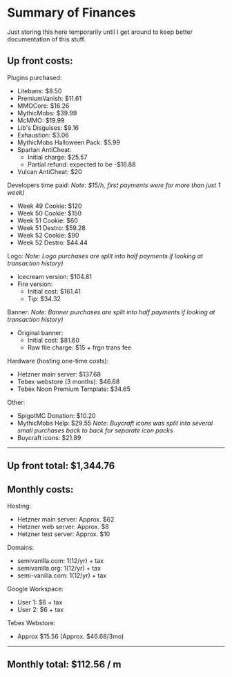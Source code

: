 # Summary of Finances

Just storing this here temporarily until I get around to keep better documentation of this stuff.

## Up front costs:

Plugins purchased:
- Litebans: $8.50
- PremiumVanish: $11.61
- MMOCore: $16.26
- MythicMobs: $39.99
- McMMO: $19.99
- Lib's Disguises: $9.16
- Exhaustion: $3.06
- MythicMobs Halloween Pack: $5.99
- Spartan AntiCheat:
    - Initial charge: $25.57
    - Partial refund: expected to be -$16.88
- Vulcan AntiCheat: $20

Developers time paid:
_Note: $15/h, first payments were for more than just 1 week)_
- Week 49 Cookie: $120
- Week 50 Cookie: $150
- Week 51 Cookie: $60
- Week 51 Destro: $59.28
- Week 52 Cookie: $90
- Week 52 Destro: $44.44

Logo:
_Note: Logo purchases are split into half payments if looking at transaction history)_
- Icecream version: $104.81
- Fire version:
    - Initial cost: $161.41
    - Tip: $34.32

Banner:
_Note: Banner purchases are split into half payments if looking at transaction history)_
- Original banner:
    - Initial cost: $81.60
    - Raw file charge: $15 + frgn trans fee

Hardware (hosting one-time costs):
- Hetzner main server: $137.68
- Tebex webstore (3 months): $46.68
- Tebex Noon Premium Template: $34.65

Other:
- SpigotMC Donation: $10.20
- MythicMobs Help: $29.55
_Note: Buycraft icons was split into several small purchases back to back for separate icon packs_
- Buycraft icons: $21.89

-------------------------------
Up front total: $1,344.76
-------------------------------

## Monthly costs:

Hosting:
- Hetzner main server: Approx. $62
- Hetzner web server: Approx.  $8
- Hetzner test server: Approx. $10

Domains:
- semivanilla.com: $1 ($12/yr) + tax
- semivanilla.org: $1 ($12/yr) + tax
- semi-vanilla.com: $1 ($12/yr) + tax

Google Workspace: 
- User 1: $6 + tax
- User 2: $6 + tax

Tebex Webstore:
- Approx $15.56 (Approx. $46.68/3mo)

-------------------------------
Monthly total: $112.56 / m 
-------------------------------
